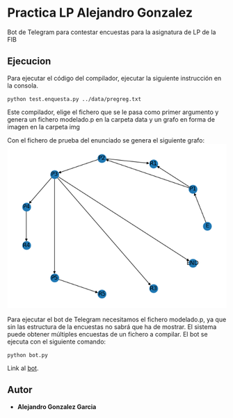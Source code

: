 # Practica LP Alejandro Gonzalez

Bot de Telegram para contestar encuestas para la asignatura de LP de la FIB

## Ejecucion

Para ejecutar el código del compilador, ejecutar la siguiente instrucción en la consola.
```{shell}
python test.enquesta.py ../data/pregreg.txt
```
Este compilador, elige el fichero que se le pasa como primer argumento y genera un fichero modelado.p en la carpeta data y un grafo en forma de imagen en la carpeta img

Con el fichero de prueba del enunciado se genera el siguiente grafo:
![Alt text](img/E.png "Grafo encuesta E")

Para ejecutar el bot de Telegram necesitamos el fichero modelado.p, ya que sin las estructura de la encuestas no sabrá que ha de mostrar.
El sistema puede obtener múltiples encuestas de un fichero a compilar.
El bot se ejecuta con el siguiente comando:

 
```{shell}
python bot.py 
```
Link al [bot](https://web.telegram.org/#/im?p=@AlejandroCompiletBot).


## Autor

* **Alejandro Gonzalez Garcia**

